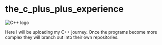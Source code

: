 # the_c_plus_plus_experience
![C++ logo](https://upload.wikimedia.org/wikipedia/commons/1/18/ISO_C%2B%2B_Logo.svg)

Here I will be uploading my C++ journey. Once the programs become more complex they will branch out into their own repositories.
